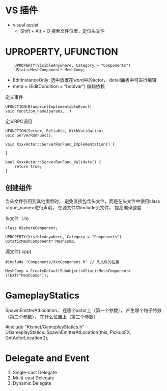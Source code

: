 

# VS 插件
- visual assist
    - Shift + Alt + O  搜索文件位置，定位头文件


# UPROPERTY, UFUNCTION

```
	UPROPERTY(VisibleAnywhere, Category = "Components")
	UStaticMeshComponent* MeshComp;
```

- EditInstanceOnly:  选中放置在word中的actor， detail面板中可进行编辑 
- meta = (EditCondition = "boolvar")  编辑依赖

定义事件
```
UFUNCTION(BlueprintImplementableEvent)
void function_name(params...)
```

定义RPC调用
```
UFUNCTION(Server, Reliable, WithValidation)
void ServerRunFunc();

void XxxxActor::ServerRunFunc_Implementation() {

}

bool XxxxActor::ServerRunFunc_Validate() {
	return true;
}
```

## 创建组件

当头文件引用到其他类型时， 避免直接包含头文件，而是在头文件中使用class <type_name>进行声明， 在源文件中include头文件， 提高编译速度

头文件（.h)
```
class USphereComponent;

UPROPERTY(VisibleAnywhere, Category = "Components")
UStaticMeshComponent* MeshComp;
```

源文件(.cpp)
```
#include "Components/XxxComponent.h" // 头文件的位置

MeshComp = CreateDefaultSubobject<UStaticMeshComponent>(TEXT("MeshComp"));
```

# GameplayStatics

SpawnEmitterAtLocation， 在哪个actor上（第一个参数）， 产生哪个粒子特效（第二个参数）， 在什么位置上（第三个参数）

#include "Kismet/GameplayStatics.h"
UGameplayStatics::SpawnEmitterAtLocation(this, PickupFX, GetActorLocation());


# Delegate and Event
1. Single-cast  Delegate
2. Multi-cast  Delegate
3. Dynamic  Delegate